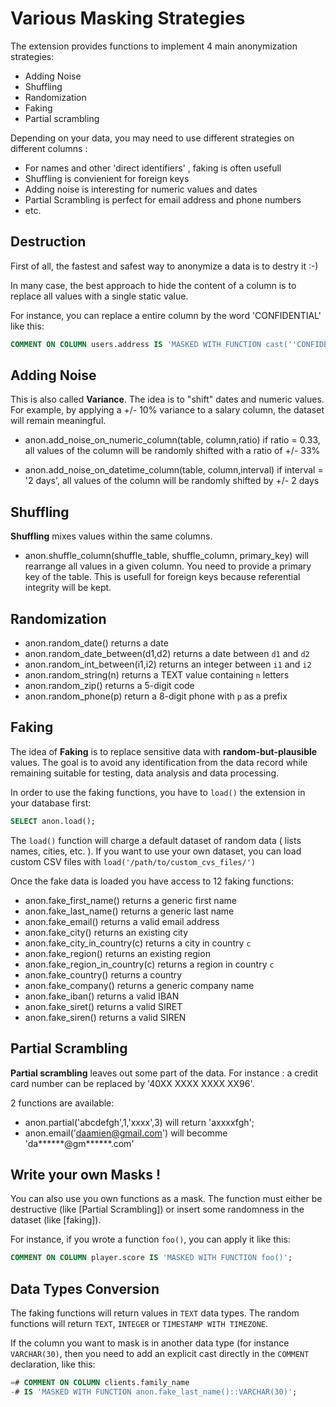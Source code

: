 Various Masking Strategies
==============================================================================

The extension provides functions to implement 4 main anonymization strategies:

* Adding Noise
* Shuffling
* Randomization
* Faking
* Partial scrambling

Depending on your data, you may need to use different strategies on different
columns :

* For names and other 'direct identifiers' , faking is often usefull
* Shuffling is convienient for foreign keys
* Adding noise is interesting for numeric values and dates
* Partial Scrambling is perfect for email address and phone numbers
* etc.

Destruction
------------------------------------------------------------------------------

First of all, the fastest and safest way to anonymize a data is to destry it 
:-)

In many case, the best approach to hide the content of a column is to replace
all values with a single static value.

For instance, you can replace a entire column by the word 'CONFIDENTIAL' like this: 

```sql
COMMENT ON COLUMN users.address IS 'MASKED WITH FUNCTION cast(''CONFIDENTIAL'' AS TEXT)';
```


Adding Noise
------------------------------------------------------------------------------

This is also called **Variance**. The idea is to "shift" dates and numeric 
values. For example, by applying a +/- 10% variance to a salary column, the 
dataset will remain meaningful.

* anon.add_noise_on_numeric_column(table, column,ratio) if ratio = 0.33, all 
  values of the column will be randomly shifted with a ratio of +/- 33%

* anon.add_noise_on_datetime_column(table, column,interval) if interval = '2 days', 
  all values of the column will be randomly shifted by +/- 2 days


Shuffling 
------------------------------------------------------------------------------

 **Shuffling** mixes values within the same columns.

* anon.shuffle_column(shuffle_table, shuffle_column, primary_key) will rearrange 
  all values in a given column. You need to provide a primary key of the table.
  This is usefull for foreign keys because referential integrity will be kept.


Randomization
------------------------------------------------------------------------------

* anon.random_date() returns a date
* anon.random_date_between(d1,d2) returns a date between `d1` and `d2`
* anon.random_int_between(i1,i2) returns an integer between `i1` and `i2`
* anon.random_string(n) returns a TEXT value containing `n` letters
* anon.random_zip() returns a 5-digit code
* anon.random_phone(p) return a 8-digit phone with `p` as a prefix

Faking
------------------------------------------------------------------------------

The idea of **Faking** is to replace sensitive data with **random-but-plausible**
values. The goal is to avoid any identification from the data record while
remaining suitable for testing, data analysis and data processing.

In order to use the faking functions, you have to `load()` the extension 
in your database first:

```sql
SELECT anon.load();
```
The `load()` function will charge a default dataset of random data ( lists
names, cities, etc. ). If you want to use your own dataset, you can load
custom CSV files with `load('/path/to/custom_cvs_files/')`

Once the fake data is loaded you have access to 12 faking functions:

* anon.fake_first_name() returns a generic first name
* anon.fake_last_name() returns a generic last name
* anon.fake_email() returns a valid email address
* anon.fake_city() returns an existing city
* anon.fake_city_in_country(c) returns a city in country `c`
* anon.fake_region() returns an existing region
* anon.fake_region_in_country(c) returns a region in country `c`
* anon.fake_country() returns a country
* anon.fake_company() returns a generic company name
* anon.fake_iban() returns a valid IBAN
* anon.fake_siret() returns a valid SIRET
* anon.fake_siren() returns a valid SIREN


Partial Scrambling
-------------------------------------------------------------------------------

**Partial scrambling** leaves out some part of the data. 
For instance : a credit card number can be replaced by '40XX XXXX XXXX XX96'.

2 functions are available: 

* anon.partial('abcdefgh',1,'xxxx',3) will return 'axxxxfgh';
* anon.email('daamien@gmail.com') will becomme 'da******@gm******.com'



Write your own Masks !
------------------------------------------------------------------------------

You can also use you own functions as a mask. The function must either be 
destructive (like [Partial Scrambling]) or insert some randomness in the dataset
(like [faking]).

For instance, if you wrote a function `foo()`, you can apply it like this:

```sql
COMMENT ON COLUMN player.score IS 'MASKED WITH FUNCTION foo()';
```


Data Types Conversion
------------------------------------------------------------------------------

The faking functions will return values in `TEXT` data types. The random 
functions will return `TEXT`, `INTEGER` or `TIMESTAMP WITH TIMEZONE`. 

If the column you want to mask is in another data type (for instance `VARCHAR(30)`, 
then you need to add an explicit cast directly in the `COMMENT` declaration,
like this:

```sql
=# COMMENT ON COLUMN clients.family_name 
-# IS 'MASKED WITH FUNCTION anon.fake_last_name()::VARCHAR(30)';
```